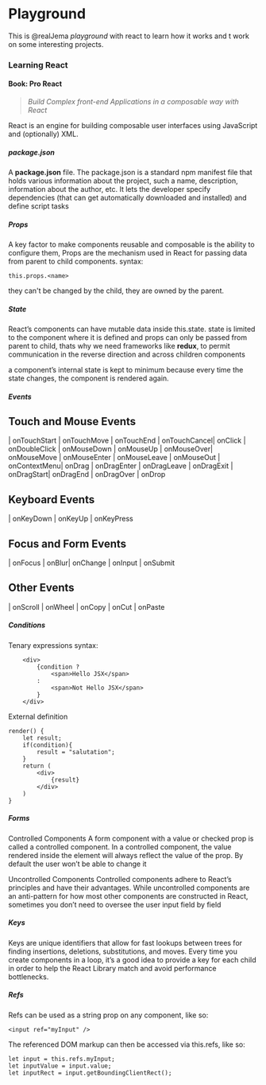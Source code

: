 # Playground

This is @realJema *playground* with react to learn how it works and t work on some interesting projects. 


### Learning React 
#### Book: Pro React 
> *Build Complex front-end Applications in a composable way with React*

React is an engine for building composable user interfaces using JavaScript and (optionally) XML.


##### package.json
A **package.json** file. The package.json is a standard npm manifest file
that holds various information about the project, such a name, description,
information about the author, etc. It lets the developer specify dependencies
(that can get automatically downloaded and installed) and define script tasks

##### Props
A key factor to make components reusable and composable is the ability to configure them, Props are the mechanism used in React for passing data from parent to child components.
syntax:   
```
this.props.<name>
```

they can't be changed by the child, they are owned by the parent. 

##### State
React’s components can have mutable data inside this.state.
state is limited to the component where it is defined and props can only be passed from parent to child, thats why we need frameworks like **redux**, to permit communication in the reverse direction and across children components 

 a component’s internal state is kept to minimum because every time the state changes, the
component is rendered again.

##### Events 
Touch and Mouse Events
----------------------------------------------------------

| onTouchStart | onTouchMove | onTouchEnd | onTouchCancel| onClick | onDoubleClick | onMouseDown | onMouseUp | onMouseOver| onMouseMove | onMouseEnter | onMouseLeave | onMouseOut | onContextMenu| onDrag | onDragEnter | onDragLeave | onDragExit | onDragStart| onDragEnd | onDragOver | onDrop

Keyboard Events
-------------------------------------------------------------

| onKeyDown | onKeyUp | onKeyPress

Focus and Form Events
-------------------------------------------------------------

| onFocus | onBlur| onChange | onInput | onSubmit

Other Events
----------------------------------------------------------

| onScroll | onWheel | onCopy | onCut | onPaste

##### Conditions 
Tenary expressions 
syntax: 
```
    <div>
        {condition ?
            <span>Hello JSX</span>
        : 
            <span>Not Hello JSX</span>
        }
    </div>
```
External definition 
```
render() {
    let result;
    if(condition){
        result = "salutation";
    }
    return (
        <div>
            {result}
        </div>
    )
}
```

##### Forms 
Controlled Components 
A form component with a value or checked prop is called a controlled component. In a controlled component, the value rendered inside the element will always reflect the value of the prop. By default the user won’t be able to change it

Uncontrolled Components
Controlled components adhere to React’s principles and have their advantages. While uncontrolled components are an anti-pattern for how most other components are constructed in React, sometimes you don’t need to oversee the user input field by field

##### Keys
 Keys are unique identifiers that allow for fast lookups
between trees for finding insertions, deletions, substitutions, and moves. Every time you create components
in a loop, it’s a good idea to provide a key for each child in order to help the React Library match and avoid
performance bottlenecks.

##### Refs 
Refs can be used as a string prop on any component, like so:
```
<input ref="myInput" />
```
The referenced DOM markup can then be accessed via this.refs, like so:
```
let input = this.refs.myInput;
let inputValue = input.value;
let inputRect = input.getBoundingClientRect();
```
